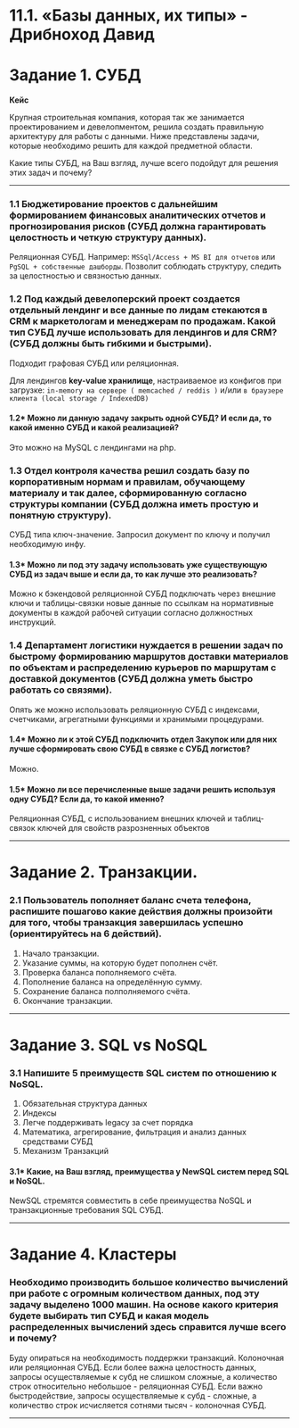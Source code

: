 # 11.1. «Базы данных, их типы» - Дрибноход Давид

# Задание 1. СУБД
**Кейс**

Крупная строительная компания, которая так же занимается проектированием и девелопментом, решила создать правильную архитектуру для работы с данными. Ниже представлены задачи, которые необходимо решить для каждой предметной области.

Какие типы СУБД, на Ваш взгляд, лучше всего подойдут для решения этих задач и почему?

---

### 1.1 Бюджетирование проектов с дальнейшим формированием финансовых аналитических отчетов и прогнозирования рисков (СУБД должна гарантировать целостность и четкую структуру данных).
Реляционная СУБД. Например: `MSSql/Access + MS BI для отчетов` или `PgSQL + собственные дашборды`. 
Позволит соблюдать структуру, следить за целостностью и связностью данных.


### 1.2 Под каждый девелоперский проект создается отдельный лендинг и все данные по лидам стекаются в CRM к маркетологам и менеджерам по продажам. Какой тип СУБД лучше использовать для лендингов и для CRM? (СУБД должны быть гибкими и быстрыми).

Подходит графовая СУБД или реляционная.

Для лендингов **key-value хранилище**, настраиваемое из конфигов при загрузке:
`in-memory на сервере ( memcached / reddis )` и/или `в браузере клиента (local storage / IndexedDB)`


#### 1.2* Можно ли данную задачу закрыть одной СУБД? И если да, то какой именно СУБД и какой реализацией?

Это можно на MySQL с лендингами на php.


### 1.3 Отдел контроля качества решил создать базу по корпоративным нормам и правилам, обучающему материалу и так далее, сформированную согласно структуры компании (СУБД должна иметь простую и понятную структуру).

СУБД типа ключ-значение. Запросил документ по ключу и получил необходимую инфу.


#### 1.3* Можно ли под эту задачу использовать уже существующую СУБД из задач выше и если да, то как лучше это реализовать?

Можно к бэкендовой реляционной СУБД подключать через внешние ключи и таблицы-связки новые данные по ссылкам на нормативные документы в каждой рабочей ситуации согласно должностных инструкций.


### 1.4 Департамент логистики нуждается в решении задач по быстрому формированию маршрутов доставки материалов по объектам и распределению курьеров по маршрутам с доставкой документов (СУБД должна уметь быстро работать со связями).

Опять же можно использовать реляционную СУБД с индексами, счетчиками, агрегатными функциями и хранимыми процедурами.


#### 1.4* Можно ли к этой СУБД подключить отдел Закупок или для них лучше сформировать свою СУБД в связке с СУБД логистов?

Можно.


#### 1.5* Можно ли все перечисленные выше задачи решить используя одну СУБД? Если да, то какой именно?

Реляционная СУБД, c использованием внешних ключей и таблиц-связок ключей для свойств разрозненных объектов


____


# Задание 2. Транзакции.

### 2.1 Пользователь пополняет баланс счета телефона, распишите пошагово какие действия должны произойти для того, чтобы транзакция завершилась успешно (ориентируйтесь на 6 действий).

1. Начало транзакции.
2. Указание суммы, на которую будет пополнен счёт.
3. Проверка баланса пополняемого счёта.
4. Пополнение баланса на определённую сумму.
5. Сохранение баланса полполняемого счёта.
6. Окончание транзакции.


____


# Задание 3. SQL vs NoSQL

### 3.1 Напишите 5 преимуществ SQL систем по отношению к NoSQL.

1. Обязательная структура данных
2. Индексы
3. Легче поддерживать legacy за счет порядка
4. Математика, агрегирование, фильтрация и анализ данных средствами СУБД
5. Механизм Транзакций


#### 3.1* Какие, на Ваш взгляд, преимущества у NewSQL систем перед SQL и NoSQL.

NewSQL стремятся совместить в себе преимущества NoSQL и транзакционные требования SQL СУБД. 


____


# Задание 4. Кластеры

### Необходимо производить большое количество вычислений при работе с огромным количеством данных, под эту задачу выделено 1000 машин. На основе какого критерия будете выбирать тип СУБД и какая модель распределенных вычислений здесь справится лучше всего и почему?

Буду опираться на необходимость поддержки транзакций. Колоночная или реляционная СУБД. Если более важна целостность данных, запросы осуществляемые к субд не слишком сложные, а количество строк относительно небольшое - реляционная СУБД. Если важно быстродействие, запросы осуществляемые к субд - сложные, а количество строк исчисляется сотнями тысяч - колоночная СУБД. 


____
